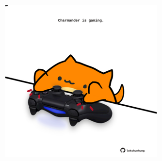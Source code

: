 <!-- built at 05/08/2021, 03:02:08 UTC -->
<p align="center">
  <img width="500" height="500" src="./ReadmeImage.svg">
</p>
